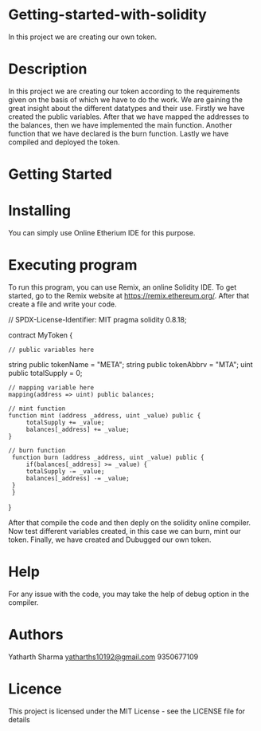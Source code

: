 # Getting-started-with-solidity

In this project we are creating our own token.

# Description

In this project we are creating our token according to the requirements given on the basis of which we have to do the work.
We are gaining the great insight about the different datatypes and their use.
Firstly we have created the public variables. After that we have mapped the addresses to the balances, then we have implemented the main function. Another function that we have declared is the burn function. Lastly we have compiled and deployed the token.

# Getting Started

# Installing

You can simply use Online Etherium IDE for this purpose.

# Executing program

To run this program, you can use Remix, an online Solidity IDE. To get started, go to the Remix website at https://remix.ethereum.org/.
After that create a file and write your code.

// SPDX-License-Identifier: MIT
pragma solidity 0.8.18;

contract MyToken {

    // public variables here
   string public tokenName = "META";
   string public tokenAbbrv = "MTA";
   uint public totalSupply = 0;

    // mapping variable here
    mapping(address => uint) public balances;

    // mint function
    function mint (address _address, uint _value) public {
         totalSupply += _value;
         balances[_address] += _value;
    }

    // burn function
     function burn (address _address, uint _value) public {
         if(balances[_address] >= _value) {
         totalSupply -= _value;
         balances[_address] -= _value;
     }
     }
     

}

After that compile the code and then deply on the solidity online compiler.
Now test different variables created, in this case we can burn, mint our token.
Finally, we have created and Dubugged our own token.

# Help

For any issue with the code, you may take the help of debug option in the compiler.

# Authors

Yatharth Sharma
yatharths10192@gmail.com
9350677109

# Licence

This project is licensed under the MIT License - see the LICENSE file for details
